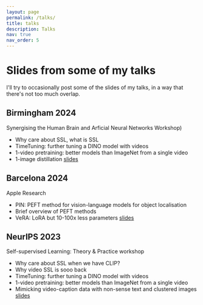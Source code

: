 ```yaml
---
layout: page
permalink: /talks/
title: talks
description: Talks
nav: true
nav_order: 5
---
```

# Slides from some of my talks
I'll try to occasionally post some of the slides of my talks, in a way that there's not too much overlap.

## Birmingham 2024
Synergising the Human Brain and Arficial Neural Networks Workshop)
* Why care about SSL, what is SSL
* TimeTuning: further tuning a DINO model with videos
* 1-video pretraining: better models than ImageNet from a single video
* 1-image distillation 
[slides](https://www.dropbox.com/scl/fi/cuv906b5lnszjgg12jgad/Birmingham.pdf?rlkey=3xrmoppxvxqd1kz1iayydj88m&dl=0)

## Barcelona 2024
Apple Research
* PIN: PEFT method for vision-language models for object localisation
* Brief overview of PEFT methods
* VeRA: LoRA but 10-100x less parameters
[slides](https://www.dropbox.com/scl/fi/joxhicqp0w9i6njn5v7i6/Barcelona.pdf?rlkey=qibw6vcek1eupsq1jdavszw0d&dl=0)

## NeurIPS 2023
Self-supervised Learning: Theory & Practice workshop
* Why care about SSL when we have CLIP?
* Why video SSL is sooo back
* TimeTuning: further tuning a DINO model with videos
* 1-video pretraining: better models than ImageNet from a single video
* Mimicking video-caption data with non-sense text and clustered images
[slides](https://www.dropbox.com/scl/fi/q08n3g2p9sal5pnltdmr9/neurips-2023.pdf?rlkey=lvrqikk8y9bqltmap3bexi805&dl=0)